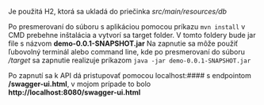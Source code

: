 Je použitá H2, ktorá sa ukladá do priečinka *src/main/resources/db*

Po presmerovaní do súboru s aplikáciou pomocou príkazu ```mvn install``` v CMD prebehne inštalácia a vytvorí sa target folder.
V tomto foldery bude jar file s názvom **demo-0.0.1-SNAPSHOT.jar**
Na zapnutie sa môže použiť ľubovolný terminál alebo command line, kde po presmerovaní do súboru */target* sa zapnutie realizuje príkazom ```java -jar demo-0.0.1-SNAPSHOT.jar```

Po zapnutí sa k API dá pristupovať pomocou localhost:#### s endpointom **/swagger-ui.html**, v mojom prípade to bolo **http://localhost:8080/swagger-ui.html**
